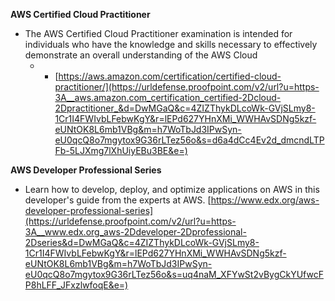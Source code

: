 **AWS Certified Cloud Practitioner**

* The AWS Certified Cloud Practitioner examination is intended for individuals who have the knowledge and skills necessary to effectively demonstrate an overall understanding of the AWS Cloud
  * * [https://aws.amazon.com/certification/certified-cloud-practitioner/](https://urldefense.proofpoint.com/v2/url?u=https-3A__aws.amazon.com_certification_certified-2Dcloud-2Dpractitioner_&d=DwMGaQ&c=4ZIZThykDLcoWk-GVjSLmy8-1Cr1I4FWIvbLFebwKgY&r=lEPd627YHnXMi_WWHAvSDNg5kzf-eUNtOK8L6mb1VBg&m=h7WoTbJd3IPwSyn-eU0qcQ8o7mgytox9G36rLTez56o&s=d6a4dCc4Ev2d_dmcndLTPFb-5LJXmg7lXhUiyEBu3BE&e=)

**AWS Developer Professional Series**

* Learn how to develop, deploy, and optimize applications on AWS in this developer's guide from the experts at AWS.
  [https://www.edx.org/aws-developer-professional-series](https://urldefense.proofpoint.com/v2/url?u=https-3A__www.edx.org_aws-2Ddeveloper-2Dprofessional-2Dseries&d=DwMGaQ&c=4ZIZThykDLcoWk-GVjSLmy8-1Cr1I4FWIvbLFebwKgY&r=lEPd627YHnXMi_WWHAvSDNg5kzf-eUNtOK8L6mb1VBg&m=h7WoTbJd3IPwSyn-eU0qcQ8o7mgytox9G36rLTez56o&s=uq4naM_XFYwSt2vBygCkYUfwcFP8hLFF_JFxzlwfoqE&e=)



